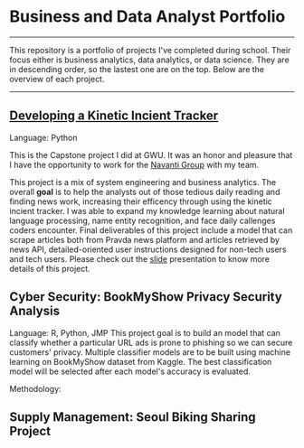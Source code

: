 # Business and Data Analyst Portfolio
---
This repository is a portfolio of projects I've completed during school. Their focus either is business analytics, data analytics, or data science. They are in descending order, so the lastest one are on the top. Below are the overview of each project.

---
## [Developing a Kinetic Incient Tracker](https://github.com/katgrubbs14/NAV_Capstone)
Language: Python

This is the Capstone project I did at GWU. It was an honor and pleasure that I have the opportunity to work for the [Navanti Group](https://navantigroup.com/) with my team. 

This project is a mix of system engineering and business analytics. The overall **goal** is to help the analysts out of those tedious daily reading and finding news work, increasing their efficency through using the kinetic incient tracker. I was able to expand my knowledge learning about natural language processing, name entity recognition, and face daily callenges coders encounter. 
Final deliverables of this project include a model that can scrape articles both from Pravda news platform and articles retrieved by news API, detailed-oriented user instructions designed for non-tech users and tech users. Please check out the [slide](https://github.com/graceli01/BDAportfolio/blob/8fd37be9b8e75e5b6872bc76fdfb8a8188c5e00a/Capstone%20Presentation_Kinetic%20Incident%20Tracker.pdf) presentation to know more details of this project.

## Cyber Security: BookMyShow Privacy Security Analysis
Language: R, Python, JMP
This project goal is to build an model that can classify whether a particular URL ads is prone to phishing so we can secure customers' privacy. Multiple classifier models are to be built using machine learning on BookMyShow dataset from Kaggle. The best classification model will be selected after each model's accuracy is evaluated.

Methodology:


## Supply Management: Seoul Biking Sharing Project
